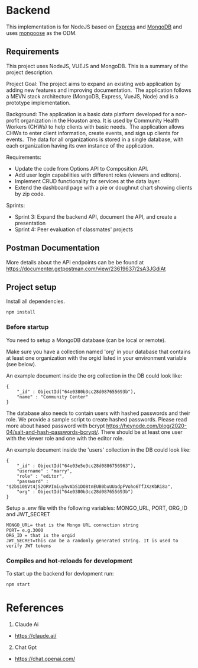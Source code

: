 # Backend

This implementation is for NodeJS based on [Express](https://expressjs.com/) and [MongoDB](https://www.mongodb.com/) and uses [mongoose](https://mongoosejs.com/) as the ODM. 


## Requirements

This project uses NodeJS, VUEJS and MongoDB. This is a summary of the project description. 

Project Goal: The project aims to expand an existing web application by adding new features and improving documentation. ​ The application follows a MEVN stack architecture (MongoDB, Express, VueJS, Node) and is a prototype implementation. ​

Background: The application is a basic data platform developed for a non-profit organization in the Houston area. ​It is used by Community Health Workers (CHWs) to help clients with basic needs. ​ The application allows CHWs to enter client information, create events, and sign up clients for events. ​ The data for all organizations is stored in a single database, with each organization having its own instance of the application. ​

Requirements:
- Update the code from Options API to Composition API. ​
- Add user login capabilities with different roles (viewers and editors). ​
- Implement CRUD functionality for services at the data layer. ​
- Extend the dashboard page with a pie or doughnut chart showing clients by zip code. 

Sprints:
- Sprint 3: Expand the backend API, document the API, and create a presentation 
- Sprint 4: Peer evaluation of classmates' projects 


## Postman Documentation

More details about the API endpoints can be be found at <https://documenter.getpostman.com/view/23619637/2sA3JGdiAt>


## Project setup

Install all dependencies.

    npm install

### Before startup
You need to setup a MongoDB database (can be local or remote).

Make sure you have a collection named 'org' in your database that contains at least one organization with the orgid listed in your environment variable (see below).

An example document inside the org collection in the DB could look like:
```
{
    "_id" : ObjectId("64e0380b3cc28d087655693b"),
    "name" : "Community Center"
}
```

The database also needs to contain users with hashed passwords and their role. We provide a sample script to create hashed passwords. Please read more about hased password with bcrypt https://heynode.com/blog/2020-04/salt-and-hash-passwords-bcrypt/. There should be at least one user with the viewer role and one with the editor role.

An example document inside the 'users' collection in the DB could look like:
```
{
    "_id" : ObjectId("64e03e5e3cc28d0886756963"),
    "username" : "marry",
    "role" : "editor",
    "password" : "$2b$10$Vt4jS2ORVImiuyhvAbS1DO8tnEUB0buUUadpFVoho6TfJXzKbRi8a",
    "org" : ObjectId("64e0380b3cc28d087655693b")
}
```

Setup a .env file with the following variables: MONGO_URL, PORT, ORG_ID and JWT_SECRET

    MONGO_URL= that is the Mongo URL connection string
    PORT= e.g.3000
    ORG_ID = that is the orgid
    JWT_SECRET=this can be a randomly generated string. It is used to verify JWT tokens

### Compiles and hot-reloads for development

To start up the backend for devlopment run:

    npm start

# References
1. Claude Ai
- https://claude.ai/

2. Chat Gpt
- https://chat.openai.com/